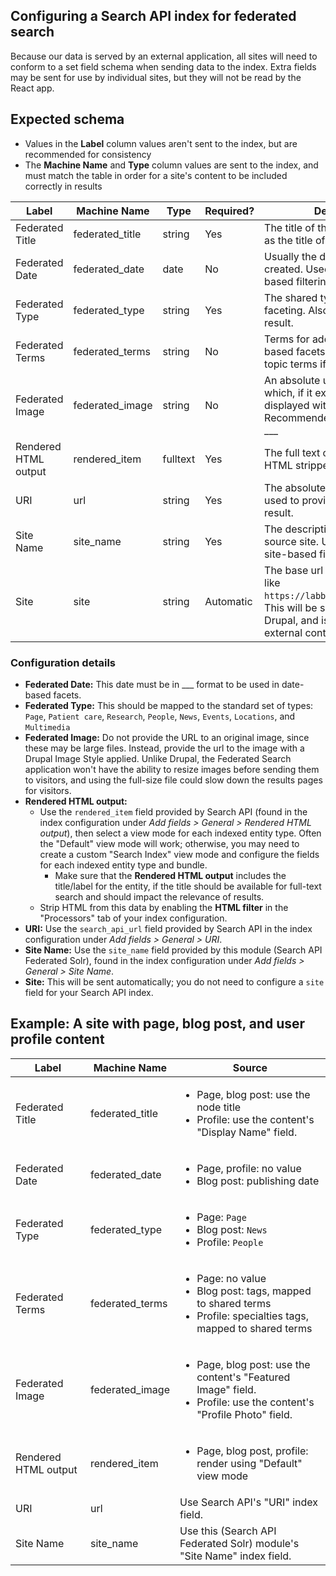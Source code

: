 ## Configuring a Search API index for federated search

Because our data is served by an external application, all sites will need to conform to a set field schema when sending data to the index. Extra fields may be sent for use by individual sites, but they will not be read by the React app.

## Expected schema

* Values in the **Label** column values aren't sent to the index, but are recommended for consistency
* The **Machine Name** and **Type** column values are sent to the index, and must match the table in order for a site's content to be included correctly in results

| Label | Machine Name | Type | Required? | Description |
| ----- | ------------ | ---- | --------- | ----------- |
| Federated Title | federated_title | string | Yes | The title of the item. Displayed as the title of each search result. |
| Federated Date | federated_date | date | No | Usually the date the content was created.  Used to provide date-based filtering. |
| Federated Type | federated_type | string | Yes | The shared type label for faceting. Also used to label each result. |
| Federated Terms | federated_terms | string | No | Terms for additional, topic-based facets, mapped to shared topic terms if necessary. |
| Federated Image | federated_image | string | No | An absolute url to an image which, if it exists, will be displayed with the text. Recommended image size: ___ x ___  |
| Rendered HTML output | rendered_item | fulltext | Yes | The full text of the item, with HTML stripped. |
| URI | url | string | Yes | The absolute path to the item, used to provide a link to each result. |
| Site Name | site_name | string | Yes | The descriptive name of the source site. Used to provide site-based filtering. |
| Site | site | string | Automatic | The base url of the source site, like `https://labblog.uofmhealth.edu`. This will be sent automatically by Drupal, and is required for external content sources. |

### Configuration details

* **Federated Date:** This date must be in ___ format to be used in date-based facets.
* **Federated Type:** This should be mapped to the standard set of types: `Page`, `Patient care`, `Research`, `People`, `News`, `Events`, `Locations`, and `Multimedia`
* **Federated Image:** Do not provide the URL to an original image, since these may be large files. Instead, provide the url to the image with a Drupal Image Style applied. Unlike Drupal, the Federated Search application won't have the ability to resize images before sending them to visitors, and using the full-size file could slow down the results pages for visitors.
* **Rendered HTML output:**
  * Use the `rendered_item` field provided by Search API (found in the index configuration under _Add fields > General > Rendered HTML output_), then select a view mode for each indexed entity type. Often the "Default" view mode will work; otherwise, you may need to create a custom "Search Index" view mode and configure the fields for each indexed entity type and bundle.
    * Make sure that the **Rendered HTML output** includes the title/label for the entity, if the title should be available for full-text search and should impact the relevance of results.
  * Strip HTML from this data by enabling the **HTML filter** in the "Processors" tab of your index configuration.
* **URI:** Use the `search_api_url` field provided by Search API in the index configuration under _Add fields > General > URI_.
* **Site Name:** Use the `site_name` field provided by this module (Search API Federated Solr), found in the index configuration under _Add fields > General > Site Name_.
* **Site:** This will be sent automatically; you do not need to configure a `site` field for your Search API index.

## Example: A site with page, blog post, and user profile content

| Label | Machine Name | Source |
| ----- | ------------ | ------ |
| Federated Title | federated_title | <ul><li>Page, blog post: use the node title</li><li>Profile: use the content's "Display Name" field.</li></ul> |
| Federated Date | federated_date | <ul><li>Page, profile: no value</li><li>Blog post: publishing date</li></ul> |
| Federated Type | federated_type | <ul><li>Page: `Page`</li><li>Blog post: `News`</li><li>Profile: `People`</li></ul> |
| Federated Terms | federated_terms | <ul><li>Page: no value</li><li>Blog post: tags, mapped to shared terms</li><li>Profile: specialties tags, mapped to shared terms</li></ul> |
| Federated Image | federated_image | <ul><li>Page, blog post: use the content's "Featured Image" field.</li><li>Profile: use the content's "Profile Photo" field.</li></ul> |
| Rendered HTML output | rendered_item | <ul><li>Page, blog post, profile: render using "Default" view mode</li></ul> |
| URI | url | Use Search API's "URI" index field. |
| Site Name | site_name | Use this (Search API Federated Solr) module's "Site Name" index field. |
